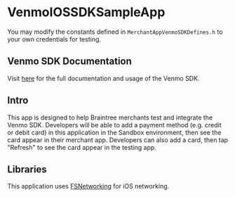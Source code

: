 VenmoIOSSDKSampleApp
=================

You may modify the constants defined in `MerchantAppVenmoSDKDefines.h` to your own credentials for testing.

## Venmo SDK Documentation ##

Visit [here](https://touch.venmo.com/) for the full documentation and usage of the Venmo SDK.

## Intro ##

This app is designed to help Braintree merchants test and integrate the Venmo SDK. Developers will be able to add a payment method (e.g. credit or debit card) in this application in the Sandbox environment, then see the card appear in their merchant app. Developers can also add a card, then tap "Refresh" to see the card appear in the testing app.

## Libraries ##

This application uses [FSNetworking](https://github.com/foursquare/FSNetworking) for iOS networking.

